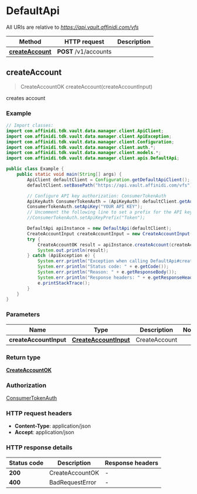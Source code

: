 # DefaultApi

All URIs are relative to *https://api.vault.affinidi.com/vfs*

| Method                                           | HTTP request          | Description |
| ------------------------------------------------ | --------------------- | ----------- |
| [**createAccount**](DefaultApi.md#createAccount) | **POST** /v1/accounts |             |

## createAccount

> CreateAccountOK createAccount(createAccountInput)

creates account

### Example

```java
// Import classes:
import com.affinidi.tdk.vault.data.manager.client.ApiClient;
import com.affinidi.tdk.vault.data.manager.client.ApiException;
import com.affinidi.tdk.vault.data.manager.client.Configuration;
import com.affinidi.tdk.vault.data.manager.client.auth.*;
import com.affinidi.tdk.vault.data.manager.client.models.*;
import com.affinidi.tdk.vault.data.manager.client.apis.DefaultApi;

public class Example {
    public static void main(String[] args) {
        ApiClient defaultClient = Configuration.getDefaultApiClient();
        defaultClient.setBasePath("https://api.vault.affinidi.com/vfs");

        // Configure API key authorization: ConsumerTokenAuth
        ApiKeyAuth ConsumerTokenAuth = (ApiKeyAuth) defaultClient.getAuthentication("ConsumerTokenAuth");
        ConsumerTokenAuth.setApiKey("YOUR API KEY");
        // Uncomment the following line to set a prefix for the API key, e.g. "Token" (defaults to null)
        //ConsumerTokenAuth.setApiKeyPrefix("Token");

        DefaultApi apiInstance = new DefaultApi(defaultClient);
        CreateAccountInput createAccountInput = new CreateAccountInput(); // CreateAccountInput | CreateAccount
        try {
            CreateAccountOK result = apiInstance.createAccount(createAccountInput);
            System.out.println(result);
        } catch (ApiException e) {
            System.err.println("Exception when calling DefaultApi#createAccount");
            System.err.println("Status code: " + e.getCode());
            System.err.println("Reason: " + e.getResponseBody());
            System.err.println("Response headers: " + e.getResponseHeaders());
            e.printStackTrace();
        }
    }
}
```

### Parameters

| Name                   | Type                                            | Description   | Notes |
| ---------------------- | ----------------------------------------------- | ------------- | ----- |
| **createAccountInput** | [**CreateAccountInput**](CreateAccountInput.md) | CreateAccount |       |

### Return type

[**CreateAccountOK**](CreateAccountOK.md)

### Authorization

[ConsumerTokenAuth](../README.md#ConsumerTokenAuth)

### HTTP request headers

- **Content-Type**: application/json
- **Accept**: application/json

### HTTP response details

| Status code | Description     | Response headers |
| ----------- | --------------- | ---------------- |
| **200**     | CreateAccountOK | -                |
| **400**     | BadRequestError | -                |
